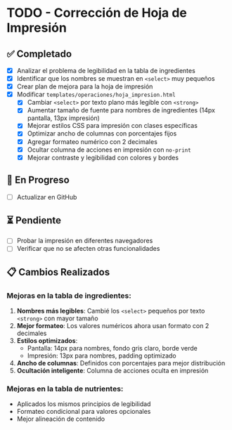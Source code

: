 # TODO - Corrección de Hoja de Impresión

## ✅ Completado
- [x] Analizar el problema de legibilidad en la tabla de ingredientes
- [x] Identificar que los nombres se muestran en `<select>` muy pequeños
- [x] Crear plan de mejora para la hoja de impresión
- [x] Modificar `templates/operaciones/hoja_impresion.html`
  - [x] Cambiar `<select>` por texto plano más legible con `<strong>`
  - [x] Aumentar tamaño de fuente para nombres de ingredientes (14px pantalla, 13px impresión)
  - [x] Mejorar estilos CSS para impresión con clases específicas
  - [x] Optimizar ancho de columnas con porcentajes fijos
  - [x] Agregar formateo numérico con 2 decimales
  - [x] Ocultar columna de acciones en impresión con `no-print`
  - [x] Mejorar contraste y legibilidad con colores y bordes

## 🔄 En Progreso
- [ ] Actualizar en GitHub

## ⏳ Pendiente
- [ ] Probar la impresión en diferentes navegadores
- [ ] Verificar que no se afecten otras funcionalidades

## 📋 Cambios Realizados

### Mejoras en la tabla de ingredientes:
1. **Nombres más legibles**: Cambié los `<select>` pequeños por texto `<strong>` con mayor tamaño
2. **Mejor formateo**: Los valores numéricos ahora usan formato con 2 decimales
3. **Estilos optimizados**: 
   - Pantalla: 14px para nombres, fondo gris claro, borde verde
   - Impresión: 13px para nombres, padding optimizado
4. **Ancho de columnas**: Definidos con porcentajes para mejor distribución
5. **Ocultación inteligente**: Columna de acciones oculta en impresión

### Mejoras en la tabla de nutrientes:
- Aplicados los mismos principios de legibilidad
- Formateo condicional para valores opcionales
- Mejor alineación de contenido
